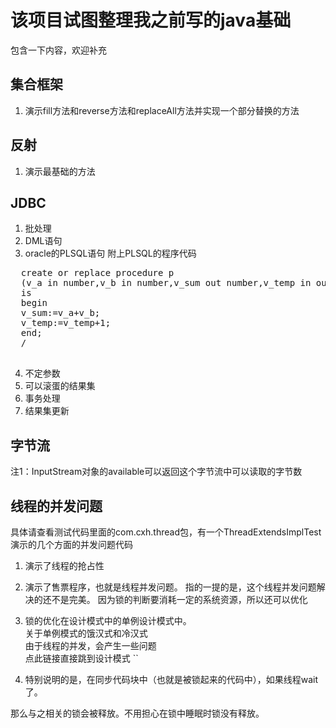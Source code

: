 # 该项目试图整理我之前写的java基础
包含一下内容，欢迎补充
## 集合框架
1. 演示fill方法和reverse方法和replaceAll方法并实现一个部分替换的方法

## 反射
1. 演示最基础的方法

## JDBC
1. 批处理
2. DML语句
3. oracle的PLSQL语句
  附上PLSQL的程序代码
  <pre>
  create or replace procedure p
  (v_a in number,v_b in number,v_sum out number,v_temp in out number)
  is
  begin
  v_sum:=v_a+v_b;
  v_temp:=v_temp+1;
  end;
  /
  </pre>
4. 不定参数
5. 可以滚蛋的结果集
6. 事务处理
7. 结果集更新

## 字节流
注1：InputStream对象的available可以返回这个字节流中可以读取的字节数  

## 线程的并发问题
具体请查看测试代码里面的com.cxh.thread包，有一个ThreadExtendsImplTest
演示的几个方面的并发问题代码
1. 演示了线程的抢占性

2. 演示了售票程序，也就是线程并发问题。
  指的一提的是，这个线程并发问题解决的还不是完美。
  因为锁的判断要消耗一定的系统资源，所以还可以优化

3. 锁的优化在设计模式中的单例设计模式中。  
  关于单例模式的饿汉式和冷汉式  
  由于线程的并发，会产生一些问题  
  点此链接直接跳到设计模式
  ``

4. 特别说明的是，在同步代码块中（也就是被锁起来的代码中），如果线程wait了。

  那么与之相关的锁会被释放。不用担心在锁中睡眠时锁没有释放。
